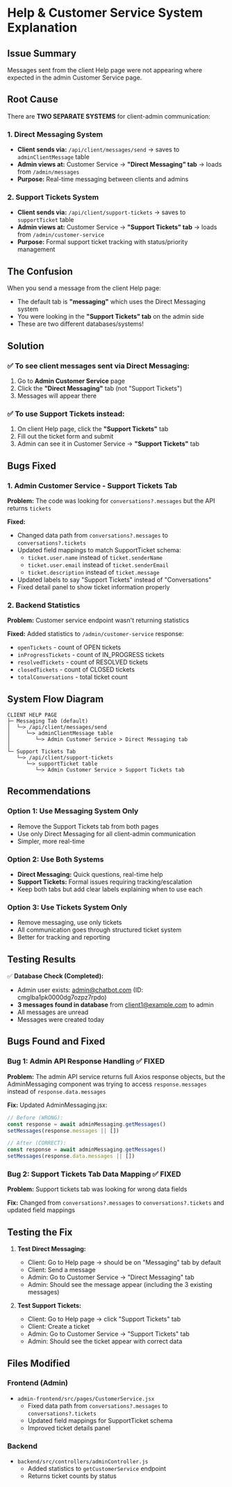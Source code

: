 # Help & Customer Service System Explanation

## Issue Summary
Messages sent from the client Help page were not appearing where expected in the admin Customer Service page.

## Root Cause
There are **TWO SEPARATE SYSTEMS** for client-admin communication:

### 1. Direct Messaging System
- **Client sends via:** `/api/client/messages/send` → saves to `adminClientMessage` table
- **Admin views at:** Customer Service → **"Direct Messaging" tab** → loads from `/admin/messages`
- **Purpose:** Real-time messaging between clients and admins

### 2. Support Tickets System  
- **Client sends via:** `/api/client/support-tickets` → saves to `supportTicket` table
- **Admin views at:** Customer Service → **"Support Tickets" tab** → loads from `/admin/customer-service`
- **Purpose:** Formal support ticket tracking with status/priority management

## The Confusion
When you send a message from the client Help page:
- The default tab is **"messaging"** which uses the Direct Messaging system
- You were looking in the **"Support Tickets" tab** on the admin side
- These are two different databases/systems!

## Solution

### ✅ To see client messages sent via Direct Messaging:
1. Go to **Admin Customer Service** page
2. Click the **"Direct Messaging"** tab (not "Support Tickets")
3. Messages will appear there

### ✅ To use Support Tickets instead:
1. On client Help page, click the **"Support Tickets"** tab
2. Fill out the ticket form and submit
3. Admin can see it in Customer Service → **"Support Tickets"** tab

## Bugs Fixed

### 1. Admin Customer Service - Support Tickets Tab
**Problem:** The code was looking for `conversations?.messages` but the API returns `tickets`

**Fixed:**
- Changed data path from `conversations?.messages` to `conversations?.tickets`
- Updated field mappings to match SupportTicket schema:
  - `ticket.user.name` instead of `ticket.senderName`
  - `ticket.user.email` instead of `ticket.senderEmail`
  - `ticket.description` instead of `ticket.message`
- Updated labels to say "Support Tickets" instead of "Conversations"
- Fixed detail panel to show ticket information properly

### 2. Backend Statistics
**Problem:** Customer service endpoint wasn't returning statistics

**Fixed:** Added statistics to `/admin/customer-service` response:
- `openTickets` - count of OPEN tickets
- `inProgressTickets` - count of IN_PROGRESS tickets  
- `resolvedTickets` - count of RESOLVED tickets
- `closedTickets` - count of CLOSED tickets
- `totalConversations` - total ticket count

## System Flow Diagram

```
CLIENT HELP PAGE
├─ Messaging Tab (default)
│  └─> /api/client/messages/send
│     └─> adminClientMessage table
│        └─> Admin Customer Service > Direct Messaging tab
│
└─ Support Tickets Tab  
   └─> /api/client/support-tickets
      └─> supportTicket table
         └─> Admin Customer Service > Support Tickets tab
```

## Recommendations

### Option 1: Use Messaging System Only
- Remove the Support Tickets tab from both pages
- Use only Direct Messaging for all client-admin communication
- Simpler, more real-time

### Option 2: Use Both Systems
- **Direct Messaging:** Quick questions, real-time help
- **Support Tickets:** Formal issues requiring tracking/escalation
- Keep both tabs but add clear labels explaining when to use each

### Option 3: Use Tickets System Only
- Remove messaging, use only tickets
- All communication goes through structured ticket system
- Better for tracking and reporting

## Testing Results

✅ **Database Check (Completed):**
- Admin user exists: admin@chatbot.com (ID: cmglba1pk0000dg7ozpz7rpdo)
- **3 messages found in database** from client1@example.com to admin
- All messages are unread
- Messages were created today

## Bugs Found and Fixed

### Bug 1: Admin API Response Handling ✅ FIXED
**Problem:** The admin API service returns full Axios response objects, but the AdminMessaging component was trying to access `response.messages` instead of `response.data.messages`

**Fix:** Updated AdminMessaging.jsx:
```javascript
// Before (WRONG):
const response = await adminMessaging.getMessages()
setMessages(response.messages || [])

// After (CORRECT):
const response = await adminMessaging.getMessages()
setMessages(response.data.messages || [])
```

### Bug 2: Support Tickets Tab Data Mapping ✅ FIXED
**Problem:** Support tickets tab was looking for wrong data fields

**Fix:** Changed from `conversations?.messages` to `conversations?.tickets` and updated field mappings

## Testing the Fix

1. **Test Direct Messaging:**
   - Client: Go to Help page → should be on "Messaging" tab by default
   - Client: Send a message
   - Admin: Go to Customer Service → "Direct Messaging" tab
   - Admin: Should see the message appear (including the 3 existing messages)

2. **Test Support Tickets:**
   - Client: Go to Help page → click "Support Tickets" tab
   - Client: Create a ticket
   - Admin: Go to Customer Service → "Support Tickets" tab
   - Admin: Should see the ticket appear with correct data

## Files Modified

### Frontend (Admin)
- `admin-frontend/src/pages/CustomerService.jsx`
  - Fixed data path from `conversations?.messages` to `conversations?.tickets`
  - Updated field mappings for SupportTicket schema
  - Improved ticket details panel

### Backend
- `backend/src/controllers/adminController.js`
  - Added statistics to `getCustomerService` endpoint
  - Returns ticket counts by status

